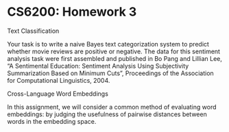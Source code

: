 # CS6200: Homework 3

Text Classification

Your task is to write a naive Bayes text categorization system to predict whether movie reviews are positive or negative. The data for this sentiment analysis task were first assembled and published in Bo Pang and Lillian Lee, “A Sentimental Education: Sentiment Analysis Using Subjectivity Summarization Based on Minimum Cuts”, Proceedings of the Association for Computational Linguistics, 2004.

Cross-Language Word Embeddings

In this assignment, we will consider a common method of evaluating word embeddings: by judging the usefulness of pairwise distances between words in the embedding space.

